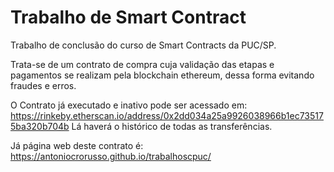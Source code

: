 # Trabalho de Smart Contract
Trabalho de conclusão do curso de Smart Contracts da PUC/SP.

Trata-se de um contrato de compra cuja validação das etapas e pagamentos se realizam pela blockchain ethereum, dessa forma
evitando fraudes e erros.

O Contrato já executado e inativo pode ser acessado em:
https://rinkeby.etherscan.io/address/0x2dd034a25a9926038966b1ec735175ba320b704b
Lá haverá o histórico de todas as transferências.

Já página web deste contrato é: https://antoniocrorusso.github.io/trabalhoscpuc/



